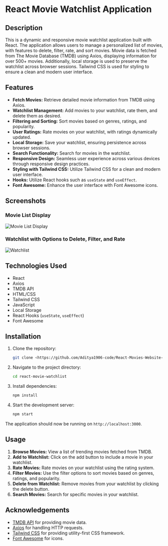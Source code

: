 # React Movie Watchlist Application

## Description

This is a dynamic and responsive movie watchlist application built with React. The application allows users to manage a personalized list of movies, with features to delete, filter, rate, and sort movies. Movie data is fetched from The Movie Database (TMDB) using Axios, displaying information for over 500+ movies. Additionally, local storage is used to preserve the watchlist across browser sessions. Tailwind CSS is used for styling to ensure a clean and modern user interface.

## Features

- **Fetch Movies:** Retrieve detailed movie information from TMDB using Axios.
- **Watchlist Management:** Add movies to your watchlist, rate them, and delete them as desired.
- **Filtering and Sorting:** Sort movies based on genres, ratings, and popularity.
- **User Ratings:** Rate movies on your watchlist, with ratings dynamically updated.
- **Local Storage:** Save your watchlist, ensuring persistence across browser sessions.
- **Search Functionality:** Search for movies in the watchlist.
- **Responsive Design:** Seamless user experience across various devices through responsive design practices.
- **Styling with Tailwind CSS:** Utilize Tailwind CSS for a clean and modern user interface.
- **Hooks:** Utilize React hooks such as `useState` and `useEffect`.
- **Font Awesome:** Enhance the user interface with Font Awesome icons.

## Screenshots

### Movie List Display
![Movie List Display](file-sYo2IkYgSBi6hcwwI42wCP3B)

### Watchlist with Options to Delete, Filter, and Rate
![Watchlist](file-AyPuYdH3lnsG7QEkyETtXmMz)


## Technologies Used

- React
- Axios
- TMDB API
- HTML/CSS
- Tailwind CSS
- JavaScript
- Local Storage
- React Hooks (`useState`, `useEffect`)
- Font Awesome

## Installation

1. Clone the repository:
   ```bash
   git clone <https://github.com/Aditya1906-code/React-Movies-Website-Project.git>
   ```

2. Navigate to the project directory:
   ```bash
   cd react-movie-watchlist
   ```

3. Install dependencies:
   ```bash
   npm install
   ```

4. Start the development server:
   ```bash
   npm start
   ```

The application should now be running on `http://localhost:3000`.

## Usage

1. **Browse Movies:** View a list of trending movies fetched from TMDB.
2. **Add to Watchlist:** Click on the add button to include a movie in your watchlist.
3. **Rate Movies:** Rate movies on your watchlist using the rating system.
4. **Filter Movies:** Use the filter options to sort movies based on genres, ratings, and popularity.
5. **Delete from Watchlist:** Remove movies from your watchlist by clicking the delete button.
6. **Search Movies:** Search for specific movies in your watchlist.


## Acknowledgements

- [TMDB API](https://www.themoviedb.org/documentation/api) for providing movie data.
- [Axios](https://github.com/axios/axios) for handling HTTP requests.
- [Tailwind CSS](https://tailwindcss.com/) for providing utility-first CSS framework.
- [Font Awesome](https://fontawesome.com/) for icons.

